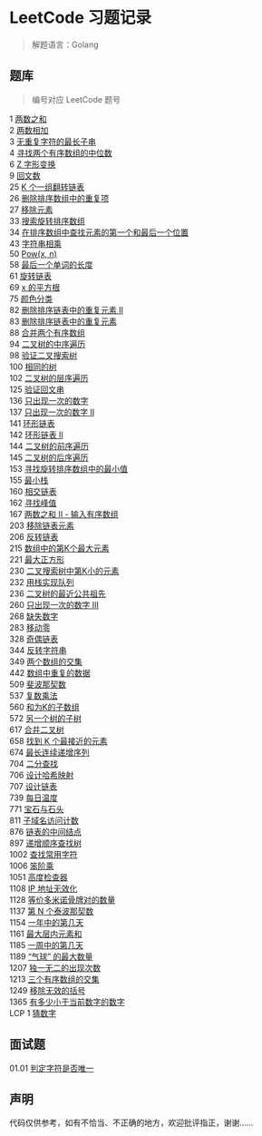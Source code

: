 # LeetCode 习题记录
> 解题语言：Golang


## 题库
> 编号对应 LeetCode 题号

1 [两数之和](./QuestionBank/1.go)  
2 [两数相加](./QuestionBank/2.go)  
3 [无重复字符的最长子串](./QuestionBank/3.go)  
4 [寻找两个有序数组的中位数](./QuestionBank/4.go)  
6 [Z 字形变换](./QuestionBank/6.go)  
9 [回文数](./QuestionBank/9.go)  
25 [K 个一组翻转链表](./QuestionBank/25.go)  
26 [删除排序数组中的重复项](./QuestionBank/28.go)  
27 [移除元素](./QuestionBank/27.go)  
33 [搜索旋转排序数组](./QuestionBank/33.go)  
34 [在排序数组中查找元素的第一个和最后一个位置](./QuestionBank/34.go)  
43 [字符串相乘](./QuestionBank/43.go)  
50 [Pow(x, n)](./QuestionBank/50.go)  
58 [最后一个单词的长度](./QuestionBank/58.go)  
61 [旋转链表](./QuestionBank/61.go)  
69 [x 的平方根](./QuestionBank/69.go)  
75 [颜色分类](./QuestionBank/75.go)  
82 [删除排序链表中的重复元素 II](./QuestionBank/82.go)  
83 [删除排序链表中的重复元素](./QuestionBank/83.go)  
88 [合并两个有序数组](./QuestionBank/88.go)  
94 [二叉树的中序遍历](./QuestionBank/94.go)  
98 [验证二叉搜索树](./QuestionBank/98.go)  
100 [相同的树](./QuestionBank/100.go)  
102 [二叉树的层序遍历](./QuestionBank/102.go)  
125 [验证回文串](./QuestionBank/125.go)  
136 [只出现一次的数字](./QuestionBank/136.go)  
137 [只出现一次的数字 II](./QuestionBank/137.go)  
141 [环形链表](./QuestionBank/141.go)  
142 [环形链表 II](./QuestionBank/142.go)  
144 [二叉树的前序遍历](./QuestionBank/144.go)  
145 [二叉树的后序遍历](./QuestionBank/145.go)  
153 [寻找旋转排序数组中的最小值](./QuestionBank/153.go)  
155 [最小栈](./QuestionBank/155.go)  
160 [相交链表](./QuestionBank/160.go)  
162 [寻找峰值](./QuestionBank/162.go)  
167 [两数之和 II - 输入有序数组](./QuestionBank/167.go)  
203 [移除链表元素](./QuestionBank/203.go)  
206 [反转链表](./QuestionBank/206.go)  
215 [数组中的第K个最大元素](./QuestionBank/215.go)  
221 [最大正方形](./QuestionBank/221.go)  
230 [二叉搜索树中第K小的元素](./QuestionBank/230.go)  
232 [用栈实现队列](./QuestionBank/232.go)  
236 [二叉树的最近公共祖先](./QuestionBank/236.go)  
260 [只出现一次的数字 III](./QuestionBank/260.go)  
268 [缺失数字](./QuestionBank/268.go)  
283 [移动零](./QuestionBank/283.go)  
328 [奇偶链表](./QuestionBank/328.go)  
344 [反转字符串](./QuestionBank/344.go)  
349 [两个数组的交集](./QuestionBank/349.go)  
442 [数组中重复的数据](./QuestionBank/442.go)  
509 [斐波那契数](./QuestionBank/509.go)  
537 [复数乘法](./QuestionBank/537.go)  
560 [和为K的子数组](./QuestionBank/560.go)  
572 [另一个树的子树](./QuestionBank/572.go)  
617 [合并二叉树](./QuestionBank/617.go)  
658 [找到 K 个最接近的元素](./QuestionBank/658.go)  
674 [最长连续递增序列](./QuestionBank/674.go)  
704 [二分查找](./QuestionBank/704.go)  
706 [设计哈希映射](./QuestionBank/706.go)  
707 [设计链表](./QuestionBank/707.go)  
739 [每日温度](./QuestionBank/739.go)  
771 [宝石与石头](./QuestionBank/771.go)  
811 [子域名访问计数](./QuestionBank/811.go)  
876 [链表的中间结点](./QuestionBank/876.go)  
897 [递增顺序查找树](./QuestionBank/897.go)  
1002 [查找常用字符](./QuestionBank/1002.go)  
1006 [笨阶乘](./QuestionBank/1006.go)  
1051 [高度检查器](./QuestionBank/1051.go)  
1108 [IP 地址无效化](./QuestionBank/1108.go)  
1128 [等价多米诺骨牌对的数量](./QuestionBank/1128.go)  
1137 [第 N 个泰波那契数](./QuestionBank/1137.go)  
1154 [一年中的第几天](./QuestionBank/1154.go)  
1161 [最大层内元素和](./QuestionBank/1161.go)  
1185 [一周中的第几天](./QuestionBank/1185.go)  
1189 [“气球” 的最大数量](./QuestionBank/1189.go)  
1207 [独一无二的出现次数](./QuestionBank/1207.go)  
1213 [三个有序数组的交集](./QuestionBank/1213.go)  
1249 [移除无效的括号](./QuestionBank/1249.go)  
1365 [有多少小于当前数字的数字](./QuestionBank/1365.go)  
LCP 1 [猜数字](./QuestionBank/LCP1.go)  

## 面试题

01.01 [判定字符是否唯一](./interviewQuestion/01_01.go)

## 声明
代码仅供参考，如有不恰当、不正确的地方，欢迎批评指正，谢谢……